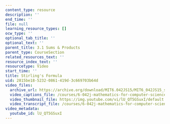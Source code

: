 ```yaml
---
content_type: resource
description: ''
end_time: ''
file: null
learning_resource_types: []
ocw_type: ''
optional_tab_title: ''
optional_text: ''
parent_title: 3.1 Sums & Products
parent_type: CourseSection
related_resources_text: ''
resource_index_text: ''
resourcetype: Video
start_time: ''
title: Stirling's Formula
uid: 2815be18-5232-0861-419d-3c669703b64d
video_files:
  archive_url: https://archive.org/download/MIT6.042JS15/MIT6_042JS15_stirling_video_ipod.mp4
  video_captions_file: /courses/6-042j-mathematics-for-computer-science-spring-2015/75582e82b90a5103a741cb9317ce0ec9_lU_QT5GSuxI.vtt
  video_thumbnail_file: https://img.youtube.com/vi/lU_QT5GSuxI/default.jpg
  video_transcript_file: /courses/6-042j-mathematics-for-computer-science-spring-2015/08a560bb7b3a14d52db27e5ea5a295a4_lU_QT5GSuxI.pdf
video_metadata:
  youtube_id: lU_QT5GSuxI
---
```


